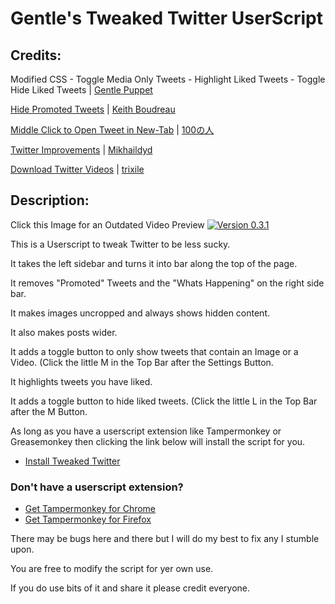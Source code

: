 

# Gentle's Tweaked Twitter UserScript

## Credits:
Modified CSS - Toggle Media Only Tweets - Highlight Liked Tweets - Toggle Hide Liked Tweets |
[Gentle Puppet](https://github.com/GentlePuppet)

[Hide Promoted Tweets](https://greasyfork.org/en/scripts/396474-ad-free-twitter/code) |
[Keith Boudreau](https://greasyfork.org/en/users/445494-keith-boudreau)

[Middle Click to Open Tweet in New-Tab](https://greasyfork.org/en/scripts/392927-twitter-middle-clicks/code) |
[100の人](https://greasyfork.org/en/users/137-100%E3%81%AE%E4%BA%BA)

[Twitter Improvements](https://greasyfork.org/en/scripts/387641-new-twitter-improvements/code) |
[Mikhaildyd](https://greasyfork.org/en/users/318922-mikhaildyd)

[Download Twitter Videos](https://greasyfork.org/en/scripts/390723-twitter-download-gif-video) |
[trixile](https://greasyfork.org/en/users/33102-trixile)

## Description:
Click this Image for an Outdated Video Preview
[![Version 0.3.1](https://cdn.discordapp.com/attachments/475505815592108052/710025550596407346/unknown.png)](https://www.youtube.com/watch?v=AOusmx7Y5-8)

This is a Userscript to tweak Twitter to be less sucky.

It takes the left sidebar and turns it into bar along the top of the page.

It removes "Promoted" Tweets and the "Whats Happening" on the right side bar.

It makes images uncropped and always shows hidden content.

It also makes posts wider.

It adds a toggle button to only show tweets that contain an Image or a Video. (Click the little M in the Top Bar after the Settings Button.

It highlights tweets you have liked.

It adds a toggle button to hide liked tweets. (Click the little L in the Top Bar after the M Button.

As long as you have a userscript extension like Tampermonkey or Greasemonkey then clicking the link below will install the script for you.
* [Install Tweaked Twitter](https://github.com/GentlePuppet/Gentles_Tampermonkey_Userscripts/raw/main/Better%20Twitter/Better%20Twitter.user.js)

### Don't have a userscript extension?
* [Get Tampermonkey for Chrome](https://chrome.google.com/webstore/detail/tampermonkey/dhdgffkkebhmkfjojejmpbldmpobfkfo?hl=en)
* [Get Tampermonkey for Firefox](https://addons.mozilla.org/en-US/firefox/addon/tampermonkey/)

There may be bugs here and there but I will do my best to fix any I stumble upon.

You are free to modify the script for yer own use.

If you do use bits of it and share it please credit everyone.
